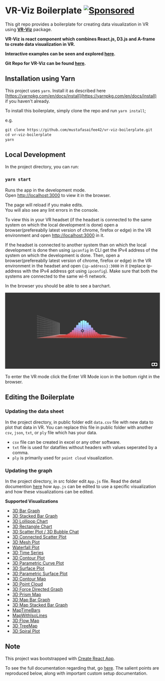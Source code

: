 # VR-Viz Boilerplate [![Sponsored](https://img.shields.io/badge/chilicorn-sponsored-brightgreen.svg?logo=data%3Aimage%2Fpng%3Bbase64%2CiVBORw0KGgoAAAANSUhEUgAAAA4AAAAPCAMAAADjyg5GAAABqlBMVEUAAAAzmTM3pEn%2FSTGhVSY4ZD43STdOXk5lSGAyhz41iz8xkz2HUCWFFhTFFRUzZDvbIB00Zzoyfj9zlHY0ZzmMfY0ydT0zjj92l3qjeR3dNSkoZp4ykEAzjT8ylUBlgj0yiT0ymECkwKjWqAyjuqcghpUykD%2BUQCKoQyAHb%2BgylkAyl0EynkEzmkA0mUA3mj86oUg7oUo8n0k%2FS%2Bw%2Fo0xBnE5BpU9Br0ZKo1ZLmFZOjEhesGljuzllqW50tH14aS14qm17mX9%2Bx4GAgUCEx02JySqOvpSXvI%2BYvp2orqmpzeGrQh%2Bsr6yssa2ttK6v0bKxMBy01bm4zLu5yry7yb29x77BzMPCxsLEzMXFxsXGx8fI3PLJ08vKysrKy8rL2s3MzczOH8LR0dHW19bX19fZ2dna2trc3Nzd3d3d3t3f39%2FgtZTg4ODi4uLj4%2BPlGxLl5eXm5ubnRzPn5%2Bfo6Ojp6enqfmzq6urr6%2Bvt7e3t7u3uDwvugwbu7u7v6Obv8fDz8%2FP09PT2igP29vb4%2BPj6y376%2Bu%2F7%2Bfv9%2Ff39%2Fv3%2BkAH%2FAwf%2FtwD%2F9wCyh1KfAAAAKXRSTlMABQ4VGykqLjVCTVNgdXuHj5Kaq62vt77ExNPX2%2Bju8vX6%2Bvr7%2FP7%2B%2FiiUMfUAAADTSURBVAjXBcFRTsIwHAfgX%2FtvOyjdYDUsRkFjTIwkPvjiOTyX9%2FAIJt7BF570BopEdHOOstHS%2BX0s439RGwnfuB5gSFOZAgDqjQOBivtGkCc7j%2B2e8XNzefWSu%2BsZUD1QfoTq0y6mZsUSvIkRoGYnHu6Yc63pDCjiSNE2kYLdCUAWVmK4zsxzO%2BQQFxNs5b479NHXopkbWX9U3PAwWAVSY%2FpZf1udQ7rfUpQ1CzurDPpwo16Ff2cMWjuFHX9qCV0Y0Ok4Jvh63IABUNnktl%2B6sgP%2BARIxSrT%2FMhLlAAAAAElFTkSuQmCC)](http://spiceprogram.org/oss-sponsorship)

This git repo provides a boilerplate for creating data visualization in VR using __[VR-Viz](https://github.com/mustafasaifee42/VR-Viz)__  package. 

__VR-Viz is react component which combines React.js, D3.js and A-frame to create data visualization in VR.__

__Interactive examples can be seen and explored [here](https://vr-viz.netlify.com).__

__Git Repo for VR-Viz can be found [here](https://github.com/mustafasaifee42/VR-Viz).__ 

## Installation using Yarn
This project uses `yarn`. Install it as described here [https://yarnpkg.com/en/docs/install](https://yarnpkg.com/en/docs/install) if you haven't already.

To install this boilerplate, simply clone the repo and run `yarn install`;

e.g.

    git clone https://github.com/mustafasaifee42/vr-viz-boilerplate.git
    cd vr-viz-boilerplate
    yarn

## Local Development

In the project directory, you can run:

### `yarn start`

Runs the app in the development mode.<br>
Open [http://localhost:3000](http://localhost:3000) to view it in the browser.

The page will reload if you make edits.<br>
You will also see any lint errors in the console.

To view this in your VR headset (if the headset is connected to the same system on which the local development is done) open a browser(prefereablly latest version of chrome, firefox or edge) in the VR environment and open [http://localhost:3000](http://localhost:3000) in it.

If the headset is connected to another system than on which the local development is done then using `ipconfig` in CLI get the IPv4 address of the system on which the development is done. Then, open a browser(prefereablly latest version of chrome, firefox or edge) in the VR environment in the headset and open `{ip-address}:3000` in it (replace ip-address with the IPv4 address got using `ipconfig`). Make sure that both the systems are connected to the same wi-fi network.

In the browser you should be able to see a barchart.

![BarGraph](./imgs/bargraph.PNG)

To enter the VR mode click the Enter VR Mode icon in the bottom right in the browser.

## Editing the Boilerplate

### Updating the data sheet

In the project directory, in public folder edit `data.csv` file with new data to plot that data in VR. You can replace this file in public folder with another `csv`, `json`, `txt`, or `ply` file which has your data.

* `csv` file can be created in excel or any other software.
* `txt` file is used for datafiles without headers with values seperated by a comma.
* `ply` is primarily used for `point cloud` visualization.

### Updating the graph

In the project directory, in src folder edit `App.js` file. Read the detail documention [here](https://github.com/mustafasaifee42/VR-Viz) how `App.js` can be edited to use a specific visualization and how these visualizations can be edited.

__Supported Visualizations__
* [3D Bar Graph](https://github.com/mustafasaifee42/VR-Viz/blob/master/ReadMe/BarGraph.md)
* [3D Stacked Bar Graph](https://github.com/mustafasaifee42/VR-Viz/blob/master/ReadMe/StackedBarGraph.md)
* [3D Lollipop Chart](https://github.com/mustafasaifee42/VR-Viz/blob/master/ReadMe/LollipopChart.md)
* [3D Rectangle Chart](https://github.com/mustafasaifee42/VR-Viz/blob/master/ReadMe/RectangleChart.md)
* [3D Scatter Plot / 3D Bubble Chat](https://github.com/mustafasaifee42/VR-Viz/blob/master/ReadMe/ScatterPlot.md)
* [3D Connected Scatter Plot](https://github.com/mustafasaifee42/VR-Viz/blob/master/ReadMe/ConnectedScatterPlot.md)
* [3D Mesh Plot](https://github.com/mustafasaifee42/VR-Viz/blob/master/ReadMe/MeshPlot.md)
* [Waterfall Plot](https://github.com/mustafasaifee42/VR-Viz/blob/master/ReadMe/WaterFallPlot.md)
* [3D Time Series](https://github.com/mustafasaifee42/VR-Viz/blob/master/ReadMe/TimeSeries.md)
* [3D Contour Plot](https://github.com/mustafasaifee42/VR-Viz/blob/master/ReadMe/ContourPlot.md)
* [3D Parametric Curve Plot](https://github.com/mustafasaifee42/VR-Viz/blob/master/ReadMe/ParametricCurvePlot.md)
* [3D Surface Plot](https://github.com/mustafasaifee42/VR-Viz/blob/master/ReadMe/SurfacePlot.md)
* [3D Parametric Surface Plot](https://github.com/mustafasaifee42/VR-Viz/blob/master/ReadMe/ParametricSurfacePlot.md)
* [3D Contour Map](https://github.com/mustafasaifee42/VR-Viz/blob/master/ReadMe/ContourMap.md)
* [3D Point Cloud](https://github.com/mustafasaifee42/VR-Viz/blob/master/ReadMe/PointCloud.md)
* [3D Force Directed Graph](https://github.com/mustafasaifee42/VR-Viz/blob/master/ReadMe/ForceDirectedGraph.md)
* [3D Prism Map](https://github.com/mustafasaifee42/VR-Viz/blob/master/ReadMe/PrismMap.md)
* [3D Map Bar Graph](https://github.com/mustafasaifee42/VR-Viz/blob/master/ReadMe/MapBarChart.md)
* [3D Map Stacked Bar Graph](https://github.com/mustafasaifee42/VR-Viz/blob/master/ReadMe/MapStackedBarChart.md)
* [MapTimeBars](https://github.com/mustafasaifee42/VR-Viz/blob/master/ReadMe/MapTimeBars.md)
* [MapWithIsoLines](https://github.com/mustafasaifee42/VR-Viz/blob/master/ReadMe/MapWithIsoLines.md)
* [3D Flow Map](https://github.com/mustafasaifee42/VR-Viz/blob/master/ReadMe/FlowMap.md)
* [3D TreeMap](https://github.com/mustafasaifee42/VR-Viz/blob/master/ReadMe/TreeMap.md)
* [3D Spiral Plot](https://github.com/mustafasaifee42/VR-Viz/blob/master/ReadMe/SpiralPlot.md)

## Note

This project was bootstrapped with [Create React App](https://github.com/facebookincubator/create-react-app).

To see the full documentation regarding that, go [here](https://github.com/facebookincubator/create-react-app/blob/master/packages/react-scripts/template/README.md). The salient points are reproduced below, along with important custom setup documentation.
